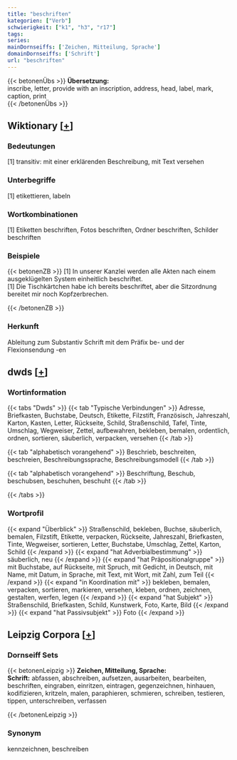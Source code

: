 ```yaml
---
title: "beschriften"
kategorien: ["Verb"]
schwierigkeit: ["k1", "h3", "r17"]
tags:
series:
mainDornseiffs: ['Zeichen, Mitteilung, Sprache']
domainDornseiffs: ['Schrift']
url: "beschriften"
---
```


{{< betonenÜbs >}}
**Übersetzung:**  
inscribe, letter, provide with an inscription, address, head, label, mark, caption, print  
{{< /betonenÜbs >}}

## Wiktionary [[+](https://de.wiktionary.org/wiki/beschriften)]

### Bedeutungen
[1] transitiv: mit einer erklärenden Beschreibung, mit Text versehen  

### Unterbegriffe
[1] etikettieren, labeln  

### Wortkombinationen
[1] Etiketten beschriften, Fotos beschriften, Ordner beschriften, Schilder beschriften  

### Beispiele
{{< betonenZB >}}
[1] In unserer Kanzlei werden alle Akten nach einem ausgeklügelten System einheitlich beschriftet.  
[1] Die Tischkärtchen habe ich bereits beschriftet, aber die Sitzordnung bereitet mir noch Kopfzerbrechen.  

{{< /betonenZB >}}
### Herkunft
Ableitung zum Substantiv Schrift mit dem Präfix be- und der Flexionsendung -en  



## dwds [[+](https://www.dwds.de/wb/beschriften)]

### Wortinformation
{{< tabs "Dwds" >}}
{{< tab "Typische Verbindungen" >}}
Adresse, Briefkasten, Buchstabe, Deutsch, Etikette, Filzstift, Französisch, Jahreszahl, Karton, Kasten, Letter, Rückseite, Schild, Straßenschild, Tafel, Tinte, Umschlag, Wegweiser, Zettel, aufbewahren, bekleben, bemalen, ordentlich, ordnen, sortieren, säuberlich, verpacken, versehen
{{< /tab >}}

{{< tab "alphabetisch vorangehend" >}}
Beschrieb, beschreiten, beschreien, Beschreibungssprache, Beschreibungsmodell
{{< /tab >}}

{{< tab "alphabetisch vorangehend" >}}
Beschriftung, Beschub, beschubsen, beschuhen, beschuht
{{< /tab >}}

{{< /tabs >}}

### Wortprofil
{{< expand "Überblick" >}} Straßenschild, bekleben, Buchse, säuberlich, bemalen, Filzstift, Etikette, verpacken, Rückseite, Jahreszahl, Briefkasten, Tinte, Wegweiser, sortieren, Letter, Buchstabe, Umschlag, Zettel, Karton, Schild {{< /expand >}}
{{< expand "hat Adverbialbestimmung" >}} säuberlich, neu {{< /expand >}}
{{< expand "hat Präpositionalgruppe" >}} mit Buchstabe, auf Rückseite, mit Spruch, mit Gedicht, in Deutsch, mit Name, mit Datum, in Sprache, mit Text, mit Wort, mit Zahl, zum Teil {{< /expand >}}
{{< expand "in Koordination mit" >}} bekleben, bemalen, verpacken, sortieren, markieren, versehen, kleben, ordnen, zeichnen, gestalten, werfen, legen {{< /expand >}}
{{< expand "hat Subjekt" >}} Straßenschild, Briefkasten, Schild, Kunstwerk, Foto, Karte, Bild {{< /expand >}}
{{< expand "hat Passivsubjekt" >}} Foto {{< /expand >}}

## Leipzig Corpora [[+](https://corpora.uni-leipzig.de/en/res?word=beschriften&corpusId=deu_newscrawl-public_2018)]

### Dornseiff Sets
{{< betonenLeipzig >}}
**Zeichen, Mitteilung, Sprache:**  
**Schrift:** abfassen, abschreiben, aufsetzen, ausarbeiten, bearbeiten, beschriften, eingraben, einritzen, eintragen, gegenzeichnen, hinhauen, kodifizieren, kritzeln, malen, paraphieren, schmieren, schreiben, testieren, tippen, unterschreiben, verfassen  

{{< /betonenLeipzig >}}

### Synonym
kennzeichnen, beschreiben

